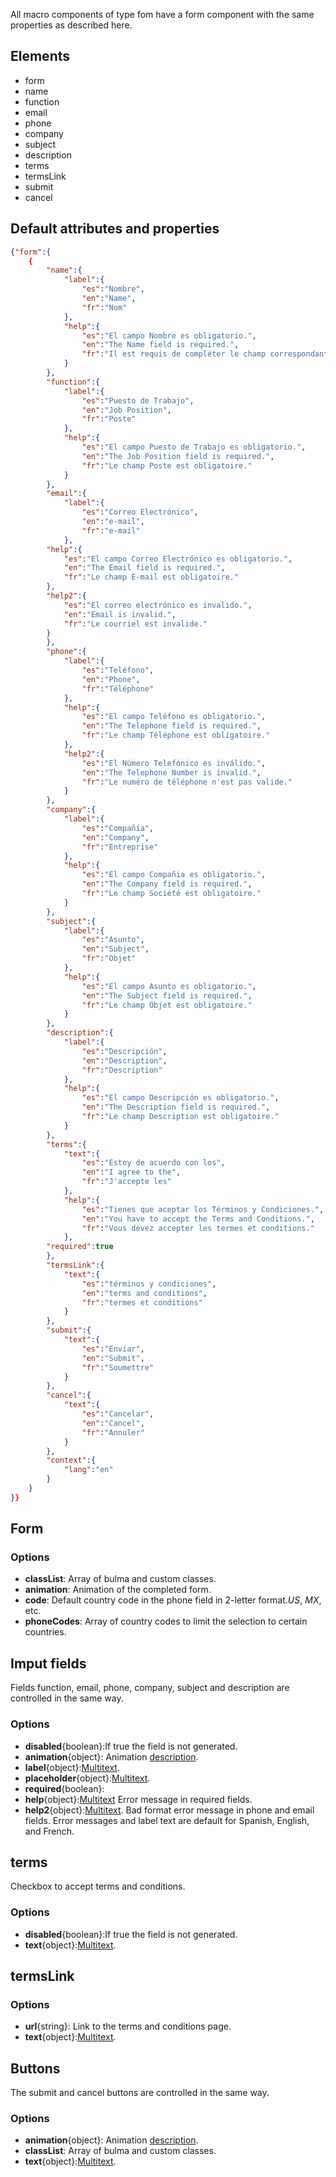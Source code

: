 All macro components of type fom have a form component with the same properties as described here.
## Elements
- form 
- name
- function
- email
- phone
- company
- subject
- description
- terms
- termsLink
- submit
- cancel

## Default attributes and properties
```json
{"form":{
    {
        "name":{
            "label":{
                "es":"Nombre",
                "en":"Name",
                "fr":"Nom"
            },
            "help":{
                "es":"El campo Nombre es obligatorio.",
                "en":"The Name field is required.",
                "fr":"Il est requis de compléter le champ correspondant au nom."
            }
        },
        "function":{
            "label":{
                "es":"Puesto de Trabajo",
                "en":"Job Position",
                "fr":"Poste"
            },
            "help":{
                "es":"El campo Puesto de Trabajo es obligatorio.",
                "en":"The Job Position field is required.",
                "fr":"Le champ Poste est obligatoire."
            }
        },
        "email":{
            "label":{
                "es":"Correo Electrónico",
                "en":"e-mail",
                "fr":"e-mail"
            },
        "help":{
            "es":"El campo Correo Electrónico es obligatorio.",
            "en":"The Email field is required.",
            "fr":"Le champ E-mail est obligatoire."
        },
        "help2":{
            "es":"El correo electrónico es invalido.",
            "en":"Email is invalid.",
            "fr":"Le courriel est invalide."
        }
        },
        "phone":{
            "label":{
                "es":"Teléfono",
                "en":"Phone",
                "fr":"Téléphone"
            },
            "help":{
                "es":"El campo Teléfono es obligatorio.",
                "en":"The Telephone field is required.",
                "fr":"Le champ Téléphone est obligatoire."
            },
            "help2":{
                "es":"El Número Telefónico es inválido.",
                "en":"The Telephone Number is invalid.",
                "fr":"Le numéro de téléphone n'est pas valide."
            }
        },
        "company":{
            "label":{
                "es":"Compañía",
                "en":"Company",
                "fr":"Entreprise"
            },
            "help":{
                "es":"El campo Compañia es obligatorio.",
                "en":"The Company field is required.",
                "fr":"Le champ Société est obligatoire."
            }
        },
        "subject":{
            "label":{
                "es":"Asunto",
                "en":"Subject",
                "fr":"Objet"
            },
            "help":{
                "es":"El campo Asunto es obligatorio.",
                "en":"The Subject field is required.",
                "fr":"Le champ Objet est obligatoire."
            }
        },
        "description":{
            "label":{
                "es":"Descripción",
                "en":"Description",
                "fr":"Description"
            },
            "help":{
                "es":"El campo Descripción es obligatorio.",
                "en":"The Description field is required.",
                "fr":"Le champ Description est obligatoire."
            }
        },
        "terms":{
            "text":{
                "es":"Estoy de acuerdo con los",
                "en":"I agree to the",
                "fr":"J'accepte les"
            },
            "help":{
                "es":"Tienes que aceptar los Términos y Condiciones.",
                "en":"You have to accept the Terms and Conditions.",
                "fr":"Vous devez accepter les termes et conditions."
            },
        "required":true
        },
        "termsLink":{
            "text":{
                "es":"términos y condiciones",
                "en":"terms and conditions",
                "fr":"termes et conditions"
            }
        },
        "submit":{
            "text":{
                "es":"Enviar",
                "en":"Submit",
                "fr":"Soumettre"
            }
        },
        "cancel":{
            "text":{
                "es":"Cancelar",
                "en":"Cancel",
                "fr":"Annuler"
            }
        },
        "context":{
            "lang":"en"
        }
    }
}}
```

## Form
### Options
- **classList**: Array of bulma and custom classes.
- **animation**: Animation of the completed form.
- **code**: Default country code in the phone field in 2-letter format._US_, _MX_, etc.
- **phoneCodes**: Array of country codes to limit the selection to certain countries.

## Imput fields
Fields function, email, phone, company, subject and description are controlled in the same way.
### Options
- **disabled**{boolean}:If true the field is not generated.
- **animation**{object}: Animation [description](/usage-guide/project/animations/).
- **label**{object}:[Multitext](/usage-guide/project/i18n/).
- **placeholder**{object}:[Multitext](/usage-guide/project/i18n/).
- **required**{boolean}:
- **help**{object}:[Multitext](/usage-guide/project/i18n/) Error message in required fields.
- **help2**{object}:[Multitext](/usage-guide/project/i18n/). Bad format error message in phone and email fields. Error messages and label text are default for Spanish, English, and French.

## terms
Checkbox to accept terms and conditions.
### Options
- **disabled**{boolean}:If true the field is not generated.
- **text**{object}:[Multitext](/usage-guide/project/i18n/).
## termsLink
### Options
- **url**{string}: Link to the terms and conditions page.
- **text**{object}:[Multitext](/usage-guide/project/i18n/).

## Buttons
The submit and cancel buttons are controlled in the same way.

### Options
- **animation**{object}: Animation [description](/usage-guide/project/animations/).
- **classList**: Array of bulma and custom classes.
- **text**{object}:[Multitext](/usage-guide/project/i18n/).
